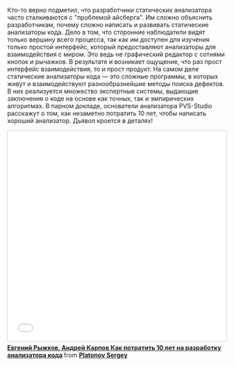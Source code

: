 Кто-то верно подметил, что разработчики статических анализатора часто сталкиваются с "проблемой айсберга". Им сложно объяснить разработчикам, почему сложно написать и развивать статические анализаторы кода. Дело в том, что сторонние наблюдатели видят только вершину всего процесса, так как им доступен для изучения только простой интерфейс, который предоставляют анализаторы для взаимодействия с миром. Это ведь не графический редактор с сотнями кнопок и рычажков. В результате и возникает ощущение, что раз прост интерфейс взаимодействия, то и прост продукт. На самом деле статические анализаторы кода — это сложные программы, в которых живут и взаимодействуют разнообразнейшие методы поиска дефектов. В них реализуется множество экспертные системы, выдающие заключения о коде на основе как точных, так и эмпирических алгоритмах. В парном докладе, основатели анализатора PVS-Studio расскажут о том, как незаметно потратить 10 лет, чтобы написать хороший анализатор. Дьявол кроется в деталях!

<iframe src="//www.slideshare.net/slideshow/embed_code/key/f1QG2ZA7nELHLx" width="595" height="485" frameborder="0" marginwidth="0" marginheight="0" scrolling="no" style="border:1px solid #CCC; border-width:1px; margin-bottom:5px; max-width: 100%;" allowfullscreen> </iframe> <div style="margin-bottom:5px"> <strong> <a href="//www.slideshare.net/sermp/10-72400137" title="Евгений Рыжков, Андрей Карпов Как потратить 10 лет на разработку анализатора кода" target="_blank">Евгений Рыжков, Андрей Карпов Как потратить 10 лет на разработку анализатора кода</a> </strong> from <strong><a target="_blank" href="//www.slideshare.net/sermp">Platonov Sergey</a></strong> </div>
